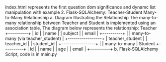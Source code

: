Index.html represents the first question dom significance and dynamc list manipulation with example
2. Flask-SQLAlchemy: Teacher-Student Many-to-Many Relationship
a. Diagram Illustrating the Relationship
The many-to-many relationship between Teacher and Student is implemented using an association table. The diagram below represents the relationship:
     Teacher
   +----------+
   | id       |
   | name     |
   | subject  |
   | email    |
   +----------+
         |
         |  many-to-many (via teacher_student)
         |
   +-----------------+
   | teacher_student |
   | teacher_id      |
   | student_id      |
   +-----------------+
         |
         |  many-to-many
         |
     Student
   +----------+
   | id       |
   | name     |
   | age      |
   | email    |
   +----------+
b. Flask-SQLAlchemy Script, code is in main.py
